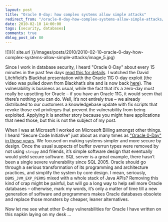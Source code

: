 ```yaml
---
layout: post
title: "Oracle 0-day: how complex systems allow simple attacks"
redirect_from: "/oracle-0-day-how-complex-systems-allow-simple-attacks/"
date: 2010-02-10 14:00:00
tags: [security, databases]
comments: true
dblog_post_id: 80
---
```

![]({{ site.url }}/images/posts/2010/2010-02-10-oracle-0-day-how-complex-systems-allow-simple-attacks/image_5.jpg)

Since I work in database security, I heard "Oracle 0-Day" about every 15 minutes in the past few days [read this for details](https://web.archive.org/web/20131028021356/https://www.notsosecure.com/blog/2010/02/04/hacking-oracle-11g/). I watched the David Litchfield’s Blackhat presentation with the Oracle 11G 0-day exploit (the video was pulled down from Blackhat’s site and is now back [here](https://media.blackhat.com/bh-dc-10/video/Litchfield_David/BlackHat-DC-2010-Litchfield-Oracle11g-video.m4v)). The vulnerability is business as usual, while the fact that it’s a zero-day must really be upsetting for Oracle – if you have an Oracle 11G, it would seem that there’s nothing you can do. Well, it’s not entirely true – we already distributed to our customers a knowledgebase update with fix scripts that revoke those evil privileges that prevent the vulnerability from being exploited. Applying it is another story because you might have applications that need those, but this is not the subject of my post.

When I was at Microsoft I worked on Microsoft Billing amongst other things. I heard "Secure Code Initiative" just about as many times as ["Oracle 0-Day" in those years](https://www.dshield.org/diary.html?storyid=1877). We focused on making systems simpler and more secure by design. Once the usual suspects of buffer overrun types were removed by not using `strcpy` and friends, it’s simple software design that eventually would yield secure software. SQL server is a great example, there hasn’t been a single severe vulnerability since SQL 2005. Oracle should go through a serious transformation of its programming and architecture practices, and simplify the system by core design. I mean, seriously, `DBMS_JVM_EXP_PERMS` mixed with a whole stack of Java APIs? Removing this kind of crap might be painful, but will go a long way to help sell more Oracle databases – otherwise, mark my words, it’s only a matter of time till a new generation of software and programmers makes Oracle databases obsolete and replace those monsters by cheaper, leaner alternatives.

Now let me see what other 0-day vulnerabilities for Oracle I have written on this napkin laying on my desk ...
